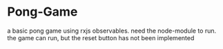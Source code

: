 # Pong-Game
a basic pong game using rxjs observables. need the node-module to run. the game can run, but the reset button has not been implemented
